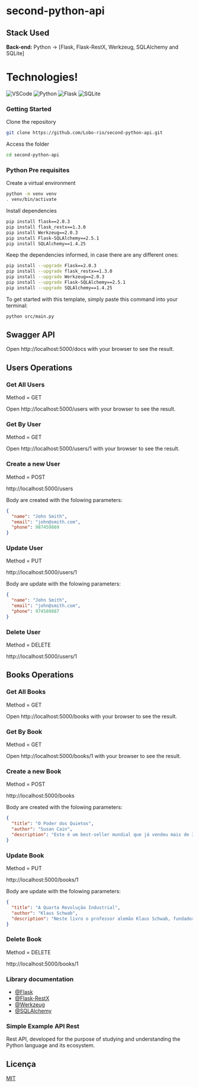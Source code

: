 # second-python-api

## Stack Used

**Back-end:** Python -> [Flask, Flask-RestX, Werkzeug, SQLAlchemy and SQLite]

# Technologies!

![VSCode](https://img.shields.io/badge/Visual_Studio_Code-0078D4?style=for-the-badge&logo=visual%20studio%20code&logoColor=white)
![Python](https://img.shields.io/badge/python-3670A0?style=for-the-badge&logo=python&logoColor=ffdd54)
![Flask](https://img.shields.io/badge/flask-%23000.svg?style=for-the-badge&logo=flask&logoColor=white)
![SQLite](https://img.shields.io/badge/sqlite-%2307405e.svg?style=for-the-badge&logo=sqlite&logoColor=white)

### Getting Started

Clone the repository

```bash
git clone https://github.com/Lobo-rio/second-python-api.git
```

Access the folder

```bash
cd second-python-api
```

### Python Pre requisites

Create a virtual environment

```bash
python -m venv venv
. venv/bin/activate
```

Install dependencies

```bash
pip install flask==2.0.3
pip install flask_restx==1.3.0
pip install Werkzeug==2.0.3
pip install Flask-SQLAlchemy==2.5.1
pip install SQLAlchemy==1.4.25
```

Keep the dependencies informed, in case there are any different ones:

```bash
pip install --upgrade Flask==2.0.3
pip install --upgrade flask_restx==1.3.0
pip install --upgrade Werkzeug==2.0.3
pip install --upgrade Flask-SQLAlchemy==2.5.1
pip install --upgrade SQLAlchemy==1.4.25
```

To get started with this template, simply paste this command into your terminal:

```bash
python src/main.py
```

## Swagger API

Open http://localhost:5000/docs with your browser to see the result.

## Users Operations

### Get All Users

Method = GET

Open http://localhost:5000/users with your browser to see the result.

### Get By User

Method = GET

Open http://localhost:5000/users/1 with your browser to see the result.

### Create a new User

Method = POST

http://localhost:5000/users

Body are created with the folowing parameters:

```json
{
  "name": "John Smith",
  "email": "john@smith.com",
  "phone": 987459869
}
```

### Update User

Method = PUT

http://localhost:5000/users/1

Body are update with the folowing parameters:

```json
{
  "name": "John Smith",
  "email": "john@smith.com",
  "phone": 974589887
}
```

### Delete User

Method = DELETE

http://localhost:5000/users/1

## Books Operations

### Get All Books

Method = GET

Open http://localhost:5000/books with your browser to see the result.

### Get By Book

Method = GET

Open http://localhost:5000/books/1 with your browser to see the result.

### Create a new Book

Method = POST

http://localhost:5000/books

Body are created with the folowing parameters:

```json
{
  "title": "O Poder dos Quietos",
  "author": "Susan Cain",
  "description": "Este é um best-seller mundial que já vendeu mais de 3 milhões de exemplares em todo o mundo e passou quatro anos na lista dos mais vendidos do The New York Times."
}
```

### Update Book

Method = PUT

http://localhost:5000/books/1

Body are update with the folowing parameters:

```json
{
  "title": "A Quarta Revolução Industrial",
  "author": "Klaus Schwab",
  "description": "Neste livro o professor alemão Klaus Schwab, fundador do Fórum Econômico Mundial, fala sobre a chamada Indústria 4.0. Assim como no livro A segunda Era das Máquinas dos autores Erik Brynjolfsson e Andrew Mcafee"
}
```

### Delete Book

Method = DELETE

http://localhost:5000/books/1

### Library documentation

- [@Flask](https://flask.palletsprojects.com/en/stable/)
- [@Flask-RestX](https://flask-restx.readthedocs.io/en/latest/swagger.html)
- [@Werkzeug](https://werkzeug.palletsprojects.com/en/stable/)
- [@SQLAlchemy](https://www.sqlalchemy.org/)


### Simple Example API Rest

Rest API, developed for the purpose of studying and understanding the Python language and its ecosystem.

## Licença

[MIT](https://choosealicense.com/licenses/mit/)
